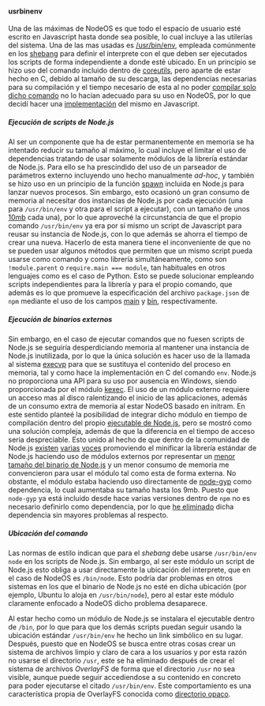 #### usrbinenv

Una de las máximas de NodeOS es que todo el espacio de usuario esté escrito en
Javascript hasta donde sea posible, lo cual incluye a las utilerías del sistema.
Una de las mas usadas es [/usr/bin/env](https://es.wikipedia.org/wiki/Env),
empleada comúnmente en los [shebang](https://es.wikipedia.org/wiki/Shebang) para
definir el interprete con el que deben ser ejecutados los scripts de forma
independiente a donde esté ubicado. En un principio se hizo uso del comando
incluido dentro de [coreutils](http://www.gnu.org/software/coreutils), pero
aparte de estar hecho en C, debido al tamaño de su descarga, las dependencias
necesarias para su compilación y el tiempo necesario de esta al no poder
[compilar solo dicho comando](http://lists.gnu.org/archive/html/coreutils/2014-12/msg00014.html)
no lo hacían adecuado para su uso en NodeOS, por lo que decidí hacer una
[implementación](https://github.com/piranna/usrbinenv) del mismo en Javascript.

##### Ejecución de scripts de Node.js

Al ser un componente que ha de estar permanentemente en memoria se ha intentado
reducir su tamaño al máximo, lo cual incluye el limitar el uso de dependencias
tratando de usar solamente módulos de la librería estándar de Node.js. Para ello
se ha prescindido del uso de un parseador de parámetros externo incluyendo uno
hecho manualmente *ad-hoc*, y también se hizo uso en un principio de la función
[spawn](https://nodejs.org/api/child_process.html#child_process_child_process_spawn_command_args_options)
incluida en Node.js para lanzar nuevos procesos. Sin embargo, esto ocasionó un
gran consumo de memoria al necesitar dos instancias de Node.js por cada ejecución
(una para `/usr/bin/env` y otra para el script a ejecutar), con un tamaño de unos
[10mb](https://nodejs.org/api/child_process.html#child_process_child_process_fork_modulepath_args_options)
cada una), por lo que aproveché la circunstancia de que el propio comando
`/usr/bin/env` ya era por si mismo un script de Javascript para reusar su
instancia de Node.js, con lo que además se ahorra el tiempo de crear una nueva.
Hacerlo de esta manera tiene el inconveniente de que no se pueden usar algunos
métodos que permiten que un mismo script pueda usarse como comando y como
librería simultáneamente, como son `!module.parent` o `require.main === module`,
tan habituales en otros lenguajes como es el caso de Python. Esto se puede
solucionar empleando scripts independientes para la librería y para el propio
comando, que además es lo que promueve la especificación del archivo
`package.json` de `npm` mediante el uso de los campos
[main](https://docs.npmjs.com/files/package.json#main) y
[bin](https://docs.npmjs.com/files/package.json#bin), respectivamente.

##### Ejecución de binarios externos

Sin embargo, en el caso de ejecutar comandos que no fuesen scripts de Node.js
se seguiría desperdiciando memoria al mantener una instancia de Node.js
inutilizada, por lo que la única solución es hacer uso de la llamada al sistema
[execvp](http://linux.die.net/man/3/execvp) para que se sustituya el contenido
del proceso en memoria, tal y como hace la implementación en C del comando `env`.
Node.js no proporciona una API para su uso por ausencia en Windows, siendo
proporcionada por el módulo [kexec](https://github.com/jprichardson/node-kexec).
El uso de un módulo externo requiere un acceso mas al disco ralentizando el
inicio de las aplicaciones, además de un consumo extra de memoria al estar
NodeOS basado en initram. En este sentido planteé la posibilidad de integrar
dicho módulo en tiempo de compilación dentro del propio
[ejecutable de Node.js](https://github.com/nodejs/node-v0.x-archive/issues/14354),
pero se mostró como una solución compleja, además de que la diferencia en el
tiempo de acceso seria despreciable. Esto unido al hecho de que dentro de la
comunidad de Node.js [existen](https://github.com/nodejs/NG/issues/18)
[varias](https://r.va.gg/2014/06/why-i-dont-use-nodes-core-stream-module.html)
[voces](https://github.com/nodejs/NG/issues/9) promoviendo el minificar la
librería estándar de Node.js haciendo uso de módulos externos por representar un
[menor tamaño del binario de Node.js](https://github.com/nodejs/node/issues/2948)
y un menor consumo de memoria me convencieron para usar el módulo tal como esta
de forma externa. No obstante, el módulo estaba haciendo uso directamente de
[node-gyp](https://github.vom/nodejs/node-gyp) como dependencia, lo cual
aumentaba su tamaño hasta los 9mb. Puesto que `node-gyp` ya está incluido desde
hace varias versiones dentro de `npm` no es necesario definirlo como dependencia,
por lo que [he eliminado](https://github.com/jprichardson/node-kexec/pull/24)
dicha dependencia sin mayores problemas al respecto.

##### Ubicación del comando

Las normas de estilo indican que para el *shebang* debe usarse `/usr/bin/env
node` en los scripts de Node.js. Sin embargo, al ser este módulo un script de
Node.js esto obliga a usar directamente la ubicación del interprete, que en el
caso de NodeOS es `/bin/node`. Esto podría dar problemas en otros sistemas en
los que el binario de Node.js no esté en dicha ubicación (por ejemplo, Ubuntu lo
aloja en `/usr/bin/node`), pero al estar este módulo claramente enfocado a
NodeOS dicho problema desaparece.

Al estar hecho como un módulo de Node.js se instalara el ejecutable dentro de
`/bin`, por lo que para que los demás scripts puedan seguir usando la ubicación
estándar `/usr/bin/env` he hecho un link simbólico en su lugar. Después, puesto
que en NodeOS se busca entre otras cosas crear un sistema de archivos limpio y
claro de cara a los usuarios y por esta razón no usarse el directorio `/usr`,
este se ha eliminado después de crear el sistema de archivos *OverlayFS* de
forma que el directorio `/usr` no sea visible, aunque puede seguir accediendose
a su contenido en concreto para poder ejecutarse el citado `/usr/bin/env`. Este
comportamiento es una característica propia de OverlayFS conocida como
[directorio opaco](https://docs.docker.com/engine/userguide/storagedriver/overlayfs-driver/#container-reads-and-writes-with-overlay).
